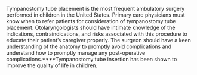 Tympanostomy tube placement is the most frequent ambulatory surgery performed in children in the United States. Primary care physicians must know when to refer patients for consideration of tympanostomy tube placement. Otolaryngologists should have intimate knowledge of the indications, contraindications, and risks associated with this procedure to educate their patient’s caregiver properly. The surgeon should have a keen understanding of the anatomy to promptly avoid complications and understand how to promptly manage any post-operative complications.****Tympanostomy tube insertion has been shown to improve the quality of life in children.